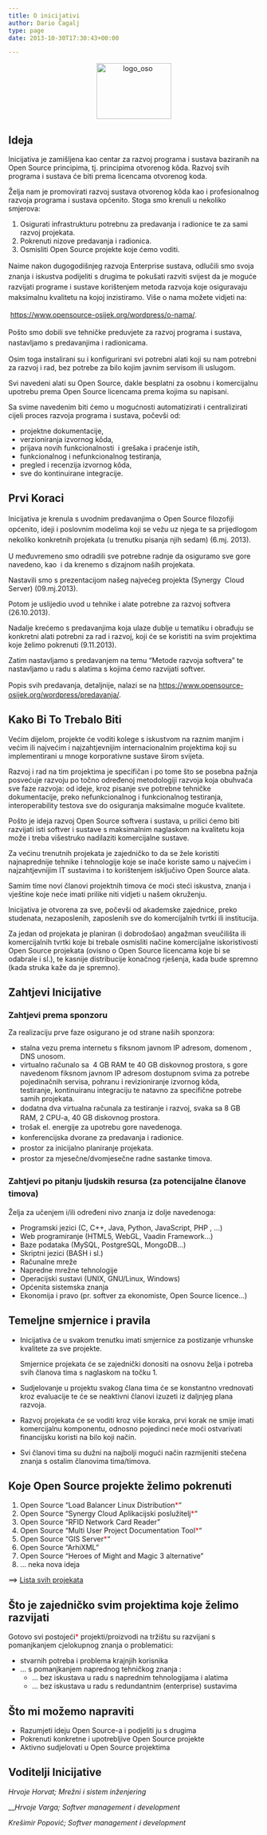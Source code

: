 ```yaml
---
title: O inicijativi
author: Dario Čagalj
type: page
date: 2013-10-30T17:30:43+00:00

---
```

<p style="text-align: center;">
  <img class="size-full wp-image-110 aligncenter" alt="logo_oso" src="https://i0.wp.com/www.opensource-osijek.org/wordpress/wp-content/uploads/2013/10/logo_oso.png?resize=150%2C112&#038;ssl=1" width="150" height="112" data-recalc-dims="1" />
</p>

## Ideja

Inicijativa je zamišljena kao centar za razvoj programa i sustava baziranih na Open Source principima, tj. principima otvorenog kôda. Razvoj svih programa i sustava će biti prema licencama otvorenog koda.

Želja nam je promovirati razvoj sustava otvorenog kôda kao i profesionalnog razvoja programa i sustava općenito. Stoga smo krenuli u nekoliko smjerova:

  1. Osigurati infrastrukturu potrebnu za predavanja i radionice te za sami razvoj projekata.
  2. Pokrenuti nizove predavanja i radionica.
  3. Osmisliti Open Source projekte koje ćemo voditi.

<span style="line-height: 1.5;">Naime nakon dugogodišnjeg razvoja Enterprise sustava, odlučili smo svoja znanja i iskustva podijeliti s drugima te pokušati razviti svijest da je moguće razvijati programe i sustave korištenjem metoda razvoja koje osiguravaju maksimalnu kvalitetu na kojoj inzistiramo. Više o nama možete vidjeti na:</span>

<span style="line-height: 1.5;"> </span><a style="line-height: 1.5;" href="https://www.opensource-osijek.org/wordpress/o-nama/">https://www.opensource-osijek.org/wordpress/o-nama/</a>.

<span style="line-height: 1.5;">Pošto smo dobili sve tehničke preduvjete za razvoj programa i sustava, nastavljamo s predavanjima i radionicama.</span>

Osim toga instalirani su i konfigurirani svi potrebni alati koji su nam potrebni za razvoj i rad, bez potrebe za bilo kojim javnim servisom ili uslugom.

Svi navedeni alati su Open Source, dakle besplatni za osobnu i komercijalnu upotrebu prema Open Source licencama prema kojima su napisani.

Sa svime navedenim biti ćemo u mogućnosti automatizirati i centralizirati cijeli proces razvoja programa i sustava, počevši od:

  * projektne dokumentacije,
  * verzioniranja izvornog kôda,
  * prijava novih funkcionalnosti  i grešaka i praćenje istih,
  * funkcionalnog i nefunkcionalnog testiranja,
  * pregled i recenzija izvornog kôda,
  * sve do kontinuirane integracije.

## Prvi Koraci

<span style="line-height: 1.5;">Inicijativa je krenula s uvodnim predavanjima o Open Source filozofiji općenito, ideji i poslovnim modelima koji se vežu uz njega te sa prijedlogom nekoliko konkretnih projekata (u trenutku pisanja njih sedam) (6.mj. 2013).</span>

U međuvremeno smo odradili sve potrebne radnje da osiguramo sve gore navedeno, kao  i da krenemo s dizajnom naših projekata.

Nastavili smo s prezentacijom našeg najvećeg projekta (Synergy  Cloud Server) (09.mj.2013).

Potom je uslijedio uvod u tehnike i alate potrebne za razvoj softvera (26.10.2013).

Nadalje krećemo s predavanjima koja ulaze dublje u tematiku i obrađuju se konkretni alati potrebni za rad i razvoj, koji će se koristiti na svim projektima koje želimo pokrenuti (9.11.2013).

Zatim nastavljamo s predavanjem na temu &#8220;Metode razvoja softvera&#8221; te nastavljamo u radu s alatima s kojima ćemo razvijati softver.

<span style="line-height: 1.5;">Popis svih predavanja, detaljnije, nalazi se na </span><https://www.opensource-osijek.org/wordpress/predavanja/>.

## Kako Bi To Trebalo Biti

Većim dijelom, projekte će voditi kolege s iskustvom na raznim manjim i većim ili najvećim i najzahtjevnijim internacionalnim projektima koji su implementirani u mnoge korporativne sustave širom svijeta.

Razvoj i rad na tim projektima je specifičan i po tome što se posebna pažnja posvećuje razvoju po točno određenoj metodologiji razvoja koja obuhvaća sve faze razvoja: od ideje, kroz pisanje sve potrebne tehničke dokumentacije, preko nefunkcionalnog i funkcionalnog testiranja, interoperability testova sve do osiguranja maksimalne moguće kvalitete.

Pošto je ideja razvoj Open Source softvera i sustava, u prilici ćemo biti razvijati isti softver i sustave s maksimalnim naglaskom na kvalitetu koja može i treba višestruko nadilaziti komercijalne sustave.

Za većinu trenutnih projekata je zajedničko to da se žele koristiti najnaprednije tehnike i tehnologije koje se inače koriste samo u najvećim i najzahtjevnijim IT sustavima i to korištenjem isključivo Open Source alata.

Samim time novi članovi projektnih timova će moći steći iskustva, znanja i vještine koje neće imati prilike niti vidjeti u našem okruženju.

Inicijativa je otvorena za sve, počevši od akademske zajednice, preko studenata, nezaposlenih, zaposlenih sve do komercijalnih tvrtki ili institucija.
  
Za jedan od projekata je planiran (i dobrodošao) angažman sveučilišta ili komercijalnih tvrtki koje bi trebale osmisliti načine komercijalne iskoristivosti Open Source projekata (ovisno o Open Source licencama koje bi se odabrale i sl.), te kasnije distribucije konačnog rješenja, kada bude spremno (kada struka kaže da je spremno).

## Zahtjevi Inicijative

### Zahtjevi prema sponzoru

Za realizaciju prve faze osigurano je od strane naših sponzora:

  * stalna vezu prema internetu s fiksnom javnom IP adresom, domenom , DNS unosom.
  * virtualno računalo sa  4 GB RAM te 40 GB diskovnog prostora, s gore navedenom fiksnom javnom IP adresom dostupnom svima za potrebe pojedinačnih servisa, pohranu i revizioniranje izvornog kôda,  testiranje, kontinuiranu integraciju te natavno za specifične potrebe samih projekata.
  * <span style="line-height: 1.5;">dodatna dva virtualna računala za testiranje i razvoj, svaka sa 8 GB RAM, 2 CPU-a, 40 GB diskovnog prostora.</span>
  * <span style="line-height: 1.5;">trošak el. energije za upotrebu gore navedenoga.</span>
  * <span style="line-height: 1.5;">konferencijska dvorane za predavanja i radionice.</span>
  * <span style="line-height: 1.5;">prostor za inicijalno planiranje projekata.</span>
  * <span style="line-height: 1.5;">prostor za mjesečne/dvomjesečne radne sastanke timova.</span>

### <strong style="line-height: 1.5;">Zahtjevi po pitanju ljudskih resursa (za potencijalne članove timova)</strong>

Želja za učenjem i/ili određeni nivo znanja iz dolje navedenoga:

  * Programski jezici (C, C++, Java, Python, JavaScript, PHP , &#8230;)
  * Web programiranje (HTML5, WebGL, Vaadin Framework&#8230;)
  * Baze podataka (MySQL, PostgreSQL, MongoDB&#8230;)
  * Skriptni jezici (BASH i sl.)
  * Računalne mreže
  * Napredne mrežne tehnologije
  * Operacijski sustavi (UNIX, GNU/Linux, Windows)
  * Općenita sistemska znanja
  * Ekonomija i pravo (pr. softver za ekonomiste, Open Source licence&#8230;)

## **Temeljne smjernice i pravila**

  * Inicijativa će u svakom trenutku imati smjernice za postizanje vrhunske kvalitete za sve projekte.
  
    Smjernice projekata će se zajednički donositi na osnovu želja i potreba svih članova tima s naglaskom na točku 1.
  * Sudjelovanje u projektu svakog člana tima će se konstantno vrednovati kroz evaluacije te će se neaktivni članovi izuzeti iz daljnjeg plana razvoja.
  * Razvoj projekata će se voditi kroz više koraka, prvi korak ne smije imati komercijalnu komponentu, odnosno pojedinci neće moći ostvarivati financijsku koristi na bilo koji način.
  * Svi članovi tima su dužni na najbolji mogući način razmijeniti stečena znanja s ostalim članovima tima/timova.

## Koje Open Source projekte želimo pokrenuti

  1. Open Source &#8220;Load Balancer Linux Distribution<span style="color: #ff0000;">*</span>&#8220;
  2. Open Source &#8220;Synergy Cloud Aplikacijski poslužitelj<span style="color: #ff0000;">*</span>&#8220;
  3. Open Source &#8220;RFID Network Card Reader&#8221;
  4. Open Source &#8220;Multi User Project Documentation Tool<span style="color: #ff0000;">*</span>&#8220;
  5. Open Source &#8220;GIS Server<span style="color: #ff0000;">*</span>&#8220;
  6. Open Source &#8220;ArhiXML&#8221;
  7. Open Source &#8220;Heroes of Might and Magic 3 alternative&#8221;
  8. &#8230; neka nova ideja

==> [Lista svih projekata][1]

## Što je zajedničko svim projektima koje želimo razvijati

Gotovo svi postojeći<span style="color: #ff0000;">*</span> projekti/proizvodi na tržištu su razvijani s pomanjkanjem cjelokupnog znanja o problematici:

  * stvarnih potreba i problema krajnjih korisnika
  * &#8230; s pomanjkanjem naprednog tehničkog znanja : 
      * &#8230; bez iskustava u radu s naprednim tehnologijama i alatima
      * &#8230; bez iskustava u radu s redundantnim (enterprise) sustavima

## Što mi možemo napraviti

  * Razumjeti ideju Open Source-a i podjeliti ju s drugima
  * Pokrenuti konkretne i upotrebljive Open Source projekte
  * Aktivno sudjelovati u Open Source projektima

## Voditelji Inicijative

_Hrvoje Horvat; Mrežni i sistem inženjering_

___Hrvoje Varga; Softver management i development_

_Krešimir Popović; Softver management i development_

 [1]: https://www.opensource-osijek.org/wordpress/nasi-projekti/ "Naši projekti"